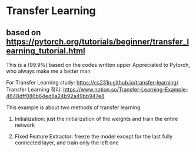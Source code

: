 # Transfer Learning
## based on https://pytorch.org/tutorials/beginner/transfer_learning_tutorial.html

This is a (99.9%) based on the codes written upper
Appreciated to Pytorch, who always make me a better man

For Transfer Learning study: https://cs231n.github.io/transfer-learning/
Transfer Learning 정리: https://www.notion.so/Transfer-Learning-Example-4648dff086b64ed8a24b92a49bb947e8

This example is about two methods of transfer learning

1. Initialization: just the initialization of the weights and train the entire network

2. Fixed Feature Extractor: freeze the model except for the last fully connected layer, and train only the left one